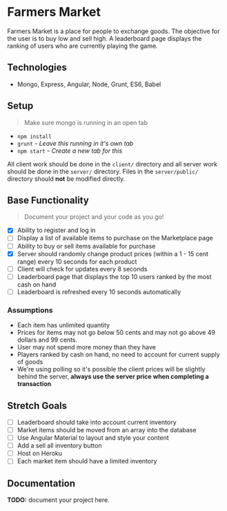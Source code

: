 # Farmers Market

Farmers Market is a place for people to exchange goods. The objective for the user is to buy low and sell high. A leaderboard page displays the ranking of users who are currently playing the game.

## Technologies

- Mongo, Express, Angular, Node, Grunt, ES6, Babel

## Setup

> Make sure mongo is running in an open tab

- `npm install`
- `grunt` - _Leave this running in it's own tab_
- `npm start` - _Create a new tab for this_

All client work should be done in the `client/` directory and all server work should be done in the `server/` directory. Files in the `server/public/` directory should **not** be modified directly.

## Base Functionality

> Document your project and your code as you go!

- [x] Ability to register and log in
- [ ] Display a list of available items to purchase on the Marketplace page
- [ ] Ability to buy or sell items available for purchase
- [x] Server should randomly change product prices (within a 1 - 15 cent range) every 10 seconds for each product
- [ ] Client will check for updates every 8 seconds
- [ ] Leaderboard page that displays the top 10 users ranked by the most cash on hand
- [ ] Leaderboard is refreshed every 10 seconds automatically

### Assumptions

- Each item has unlimited quantity
- Prices for items may not go below 50 cents and may not go above 49 dollars and 99 cents.
- User may not spend more money than they have
- Players ranked by cash on hand, no need to account for current supply of goods
- We're using polling so it's possible the client prices will be slightly behind the server, **always use the server price when completing a transaction**

## Stretch Goals

- [ ] Leaderboard should take into account current inventory
- [ ] Market items should be moved from an array into the database
- [ ] Use Angular Material to layout and style your content
- [ ] Add a sell all inventory button
- [ ] Host on Heroku
- [ ] Each market item should have a limited inventory

## Documentation

**TODO:** document your project here.
